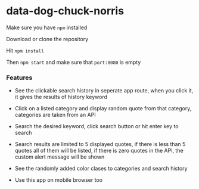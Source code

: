 # data-dog-chuck-norris

Make sure you have `npm` installed

Download or clone the repository

Hit `npm install`

Then `npm start` and make sure that `port:8080` is empty

### Features

* See the clickable search history in seperate app route, when you click it, it gives the results of history keyword

* Click on a listed category and display random quote from that category, categories are taken from an API

* Search the desired keyword, click search button or hit enter key to search

* Search results are limited to 5 displayed quotes, if there is less than 5 quotes all of them will be listed, if there is zero quotes in the API, the custom alert message will be shown

* See the randomly added color clases to categories and search history

* Use this app on mobile browser too